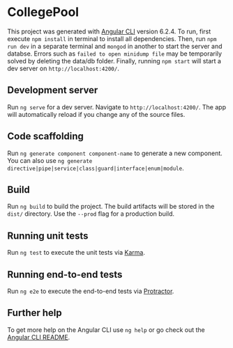# CollegePool

This project was generated with [Angular CLI](https://github.com/angular/angular-cli) version 6.2.4. To run, first execute `npm install` in terminal to install all dependencies. Then, run `npm run dev` in a separate terminal and `mongod` in another to start the server and databse. Errors such as `failed to open minidump file` may be temporarily solved by deleting the data/db folder. Finally, running `npm start` will start a dev server on `http://localhost:4200/`.

## Development server

Run `ng serve` for a dev server. Navigate to `http://localhost:4200/`. The app will automatically reload if you change any of the source files.

## Code scaffolding

Run `ng generate component component-name` to generate a new component. You can also use `ng generate directive|pipe|service|class|guard|interface|enum|module`.

## Build

Run `ng build` to build the project. The build artifacts will be stored in the `dist/` directory. Use the `--prod` flag for a production build.

## Running unit tests

Run `ng test` to execute the unit tests via [Karma](https://karma-runner.github.io).

## Running end-to-end tests

Run `ng e2e` to execute the end-to-end tests via [Protractor](http://www.protractortest.org/).

## Further help

To get more help on the Angular CLI use `ng help` or go check out the [Angular CLI README](https://github.com/angular/angular-cli/blob/master/README.md).
